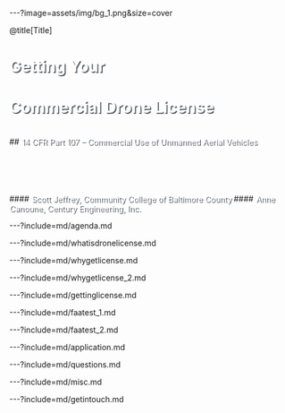 ---?image=assets/img/bg_1.png&size=cover

@title[Title]
<br>
# <span style="color:#fff;text-shadow: 2px 2px #5b6269;">Getting Your</span>
# <span style="color:#fff;text-shadow: 2px 2px #5b6269;">Commercial Drone License</span>
<br>
## <span style="color:#fff;text-shadow: 2px 2px #5b6269;">14 CFR Part 107 – Commercial Use of Unmanned Aerial Vehicles</span>
<br>
<br>
<br>
<br>
<br>
<br>
#### <span style="color:#fff;text-shadow: 2px 2px #5b6269;">Scott Jeffrey, Community College of Baltimore County</span>
#### <span style="color:#fff;text-shadow: 2px 2px #5b6269;">Anne Canoune, Century Engineering, Inc.</span>


---?include=md/agenda.md

---?include=md/whatisdronelicense.md

---?include=md/whygetlicense.md

---?include=md/whygetlicense_2.md

---?include=md/gettinglicense.md

---?include=md/faatest_1.md

---?include=md/faatest_2.md

---?include=md/application.md

---?include=md/questions.md

---?include=md/misc.md

---?include=md/getintouch.md
